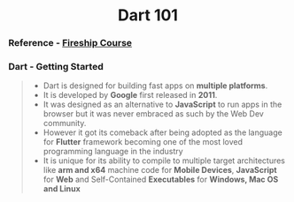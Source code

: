 <h1 align="center"> Dart 101 </h1>

### Reference - [Fireship Course](https://fireship.io/courses/dart/)


<h3> Dart - Getting Started </h3>

> - Dart is designed for building fast apps on **multiple platforms**.
> - It is developed by **Google** first released in **2011**.
> - It was designed as an alternative to **JavaScript** to run apps in the browser but it was never embraced as such by the Web Dev community.
> - However it got its comeback after being adopted as the language for **Flutter** framework becoming one of the most loved programming language in the industry
> - It is unique for its ability to compile to multiple target architectures like **arm and x64** machine code for **Mobile Devices**, **JavaScript** for **Web** and Self-Contained **Executables** for **Windows, Mac OS and Linux**

&nbsp;
<!--
### Project - [Introduction](sss)

### Notes and Points
- Hello World -->

&nbsp;
